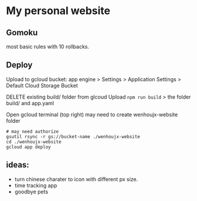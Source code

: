 # My personal website

## Gomoku
most basic rules with 10 rollbacks.


## Deploy

Upload to gcloud bucket: app engine > Settings > Application Settings > Default Cloud Storage Bucket

DELETE existing build/ folder from glcoud
Upload `npm run build` > the folder build/ and app.yaml 

Open gcloud terminal (top right)
may need to create wenhoujx-website folder 
```
# may need authorize
gsutil rsync -r gs://bucket-name ./wenhoujx-website
cd ./wenhoujx-website
gcloud app deploy
```

## ideas: 

- turn chinese charater to icon with different px size.
- time tracking app
- goodbye pets 
